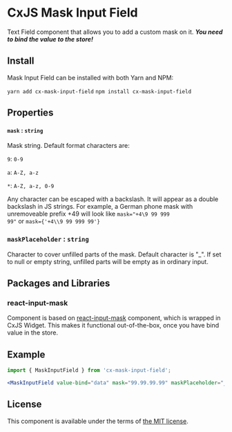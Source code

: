 # CxJS Mask Input Field

<!-- #### Chout out out [Demo](https://angry-kirch-e6040c.netlify.app/dashboard) -->

Text Field component that allows you to add a custom mask on it. **_You need to bind the value to the store!_**

## Install

Mask Input Field can be installed with both Yarn and NPM:

`yarn add cx-mask-input-field`
`npm install cx-mask-input-field`

## Properties

#### `mask` : `string`

Mask string. Default format characters are:<br/>

`9`: `0-9`<br/>

`a`: `A-Z, a-z`<br/>

`*`: `A-Z, a-z, 0-9`

Any character can be escaped with a backslash. It will appear as a double backslash in JS strings. For example, a German phone mask with unremoveable prefix +49 will look like <code>mask="+4\\9 99 999 99"</code> or <code>mask={'+4\\\\9 99 999 99'}</code>

### `maskPlaceholder` : `string`

Character to cover unfilled parts of the mask. Default character is "\_". If set to null or empty string, unfilled parts will be empty as in ordinary input.

## Packages and Libraries

### react-input-mask

Component is based on [react-input-mask](https://www.npmjs.com/package/react-input-mask) component, which is wrapped in CxJS Widget. This makes it functional out-of-the-box, once you have bind value in the store.

## Example

```jsx
import { MaskInputField } from 'cx-mask-input-field';

<MaskInputField value-bind="data" mask="99.99.99.99" maskPlaceholder="_" />;
```

## License

This component is available under the terms of [the MIT license](LICENSE.md).
